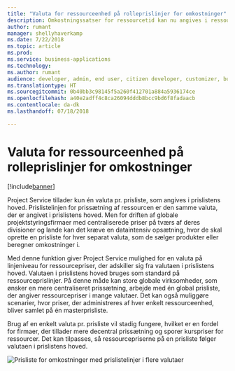 ```yaml
---
title: "Valuta for ressourceenhed på rolleprislinjer for omkostninger"
description: Omkostningssatser for ressourcetid kan nu angives i ressourceenhedens valuta
author: rumant
manager: shellyhaverkamp
ms.date: 7/22/2018
ms.topic: article
ms.prod: 
ms.service: business-applications
ms.technology: 
ms.author: rumant
audience: developer, admin, end user, citizen developer, customizer, business analyst, IT pro
ms.translationtype: HT
ms.sourcegitcommit: 0b40bb3c98145f5a260f412701a884a5936174ce
ms.openlocfilehash: a40e2adff4c8ca26094dddb8bcc9bd6f8fadaacb
ms.contentlocale: da-dk
ms.lasthandoff: 07/18/2018

---
```

#  <a name="resourcing-unit-currency-on-role-price-lines-for-cost"></a>Valuta for ressourceenhed på rolleprislinjer for omkostninger 


[!include[banner](../../../../includes/banner.md)]

Project Service tillader kun én valuta pr. prisliste, som angives i prislistens hoved. Prislistelinjen for prissætning af ressourcen er den samme valuta, der er angivet i prislistens hoved. Men for driften af globale projektstyringsfirmaer med centraliserede priser på tværs af deres divisioner og lande kan det kræve en dataintensiv opsætning, hvor de skal oprette en prisliste for hver separat valuta, som de sælger produkter eller beregner omkostninger i. 

Med denne funktion giver Project Service mulighed for en valuta på linjeniveau for ressourcepriser, der adskiller sig fra valutaen i prislistens hoved. Valutaen i prislistens hoved bruges som standard på ressourceprislinjer. På denne måde kan store globale virksomheder, som ønsker en mere centraliseret prissætning, arbejde med én global prisliste, der angiver ressourcepriser i mange valutaer. Det kan også muliggøre scenarier, hvor priser, der administreres af hver enkelt ressourceenhed, bliver samlet på én masterprisliste.

Brug af en enkelt valuta pr. prisliste vil stadig fungere, hvilket er en fordel for firmaer, der tillader mere decentral prissætning og sporer kurspriser for ressourcer. Det kan tilpasses, så ressourcepriserne på en prisliste følger valutaen i prislistens hoved.

![Prisliste for omkostninger med prislistelinjer i flere valutaer](media/Resourcing-unit-currency-on-pricelist.png "Prisliste for omkostninger med prislistelinjer i flere valutaer")
<!-- Picture 2 -->

